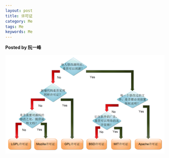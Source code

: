 ```yaml
---  
layout: post  
title: 许可证
category: Me  
tags: Me  
keywords: Me  
---  
```



__Posted by 阮一峰__  

![free_software_licenses](/assets/postAssets/2018/free_software_licenses.png)

